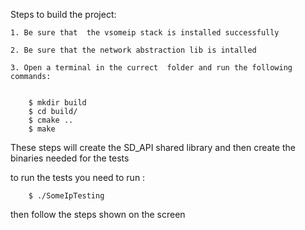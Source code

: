 Steps to build the project:

	1. Be sure that  the vsomeip stack is installed successfully

	2. Be sure that the network abstraction lib is intalled

	3. Open a terminal in the currect  folder and run the following  commands:
		
	
		$ mkdir build
		$ cd build/
		$ cmake ..
		$ make

These steps will create the SD_API shared library  and then create the binaries needed for the tests

to  run the tests you need to run : 

		$ ./SomeIpTesting 

then follow the steps shown on the screen
